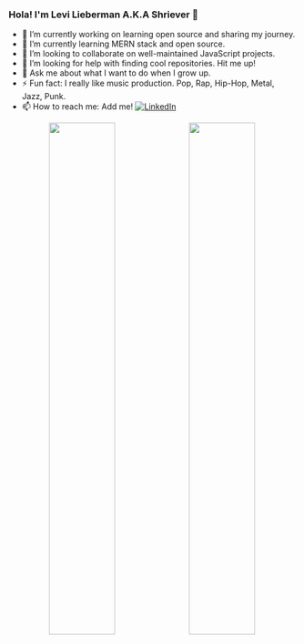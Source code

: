### Hola! I'm Levi Lieberman A.K.A Shriever 👋


- 🔭 I’m currently working on learning open source and sharing my journey.
- 🌱 I’m currently learning MERN stack and open source.
- 👯 I’m looking to collaborate on well-maintained JavaScript projects.
- 🤔 I’m looking for help with finding cool repositories. Hit me up!
- 💬 Ask me about what I want to do when I grow up.
- ⚡ Fun fact: I really like music production. Pop, Rap, Hip-Hop, Metal, Jazz, Punk. 
- 📫 How to reach me: Add me! <a href="https://www.linkedin.com/in/levi-lieberman-b80960108/"><img alt="LinkedIn" src="https://img.shields.io/badge/linkedin%20-%230077B5.svg?&style=flat&logo=linkedin&logoColor=white"/></a> &nbsp;

<p align="center">
  <img width="48%" src="https://github-readme-stats.vercel.app/api?username=Shriever&show_icons=true&theme=tokyonight" />
  <img width="48%" src="https://github-readme-streak-stats.herokuapp.com/?user=Shriever&theme=tokyonight" />
</p>


